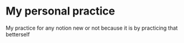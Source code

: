 # My personal practice

My practice for any notion new or not because it is by practicing that betterself
